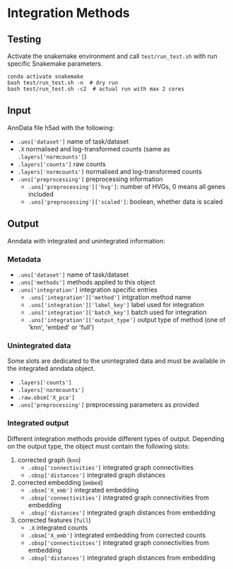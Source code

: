 # Integration Methods

## Testing
Activate the snakemake environment and call `test/run_test.sh` with run specific Snakemake parameters.

```
conda activate snakemake
bash test/run_test.sh -n  # dry run
bash test/run_test.sh -c2  # actual run with max 2 cores
```

## Input
AnnData file h5ad with the following:

+ `.uns['dataset']` name of task/dataset
+ `.X` normalised and log-transformed counts (same as `.layers['normcounts']`)
+ `.layers['counts']` raw counts
+ `.layers['normcounts']` normalised and log-transformed counts
+ `.uns['preprocessing']` preprocessing information
  + `.uns['preprocessing']['hvg']`: number of HVGs, 0 means all genes included
  + `.uns['preprocessing']['scaled']`: boolean, whether data is scaled

## Output

Anndata with integrated and unintegrated information:

### Metadata
+ `.uns['dataset']` name of task/dataset
+ `.uns['methods']` methods applied to this object
+ `.uns['integration']` integration specific entries
    + `.uns['integration']['method']` intgration method name
    + `.uns['integration']['label_key']` label used for integration
    + `.uns['integration']['batch_key']` batch used for integration
    + `.uns['integration']['output_type']` output type of method (one of 'knn', 'embed' or 'full')
 

### Unintegrated data
Some slots are dedicated to the unintegrated data and must be available in the integrated anndata object.

+ `.layers['counts']`
+ `.layers['normcounts']`
+ `.raw.obsm['X_pca']`
+ `.uns['preprocessing']` preprocessing parameters as provided

### Integrated output
Different integration methods provide different types of output.
Depending on the output type, the object must contain the following slots:

1. corrected graph (`knn`)
   + `.obsp['connectivities']` integrated graph connectivities
   + `.obsp['distances']` integrated graph distances
2. corrected embedding (`embed`)
   + `.obsm['X_emb']` integrated embedding
   + `.obsp['connectivities']` integrated graph connectivities from embedding
   + `.obsp['distances']` integrated graph distances from embedding
3. corrected features (`full`)
   + `.X` integrated counts
   + `.obsm['X_emb']` integrated embedding from corrected counts
   + `.obsp['connectivities']` integrated graph connectivities from embedding
   + `.obsp['distances']` integrated graph distances from embedding
